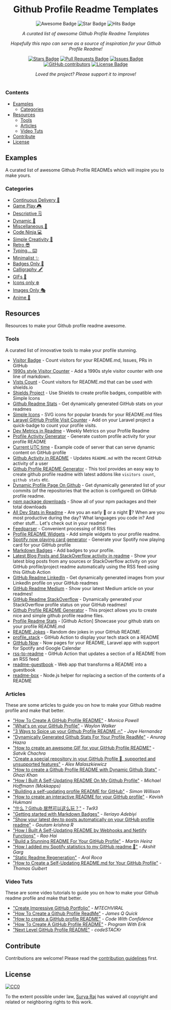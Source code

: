 <h1 align="center">Github Profile Readme Templates</h1>
<div align="center">
<img src="https://cdn.rawgit.com/sindresorhus/awesome/d7305f38d29fed78fa85652e3a63e154dd8e8829/media/badge.svg" alt="Awesome Badge"/>
<img src="https://img.shields.io/static/v1?label=%F0%9F%8C%9F&message=If%20Useful&style=style=flat&color=BC4E99" alt="Star Badge"/>
<img src="http://hits.dwyl.com/https://github.com/suryakantamangaraj/GithubProfileReadmeTemplates.svg" alt="Hits Badge"/>
</a><br>

<i>A curated list of awesome Github Profile Readme Templates</i>

<i>Hopefully this repo can serve as a source of inspiration for your Github Profile Readme!</i>

<a href="https://github.com/suryakantamangaraj/GithubProfileReadmeTemplates/stargazers"><img src="https://img.shields.io/github/stars/suryakantamangaraj/GithubProfileReadmeTemplates" alt="Stars Badge"/></a>
<a href="https://github.com/suryakantamangaraj/GithubProfileReadmeTemplates/pulls"><img src="https://img.shields.io/github/issues-pr/suryakantamangaraj/GithubProfileReadmeTemplates" alt="Pull Requests Badge"/></a>
<a href="https://github.com/suryakantamangaraj/GithubProfileReadmeTemplates/issues"><img src="https://img.shields.io/github/issues/suryakantamangaraj/GithubProfileReadmeTemplates" alt="Issues Badge"/></a>
<a href="https://github.com/suryakantamangaraj/GithubProfileReadmeTemplates/graphs/contributors"><img alt="GitHub contributors" src="https://img.shields.io/github/contributors/suryakantamangaraj/GithubProfileReadmeTemplates?color=2b9348"></a>
<a href="https://github.com/abhisheknaiidu/awesome-github-profile-readme/blob/master/LICENSE"><img src="https://img.shields.io/github/license/abhisheknaiidu/awesome-github-profile-readme?color=2b9348" alt="License Badge"/></a>

<i>Loved the project? Please support it to improve!</i>

</div>

#

### Contents
- [Examples](#examples)
  - [Categories](#categories)
- [Resources](#resources)
  - [Tools](#tools)
  - [Articles](#articles)
  - [Video Tuts](#video-tuts)
- [Contribute](#contribute)
- [License](#license)

## Examples
A curated list of awesome Github Profile READMEs which will inspire you to make yours.

### Categories
- [Continuous Delivery 🔁](ContinuousDelivery.md)
- [Game Play 🎮](GamePlay.md)
- [Descriptive 🗒](Descriptive.md)
- [Dynamic 💭](Dynamic.md)
- [Miscellaneous 🌳](Miscellaneous.md)
- [Code Ninja 💻](CodeNinja.md)
- [Simple Creativity 🤩](SimpleCreativity.md)
- [Retro 😎](Retro.md)
- [Typing... ⌨️](Typing.md)
- [Minimalist ✨](Minimalist.md)
- [Badges Only 🎫](BadgesOnly.md)
- [Calligraphy 🖋](Calligraphy.md)
- [GIFs 👻](GIFs.md)
- [Icons only ❄️](IconsOnly.md)
- [Images Only 🎭](ImagesOnly.md)
- [Anime 👾](Anime.md)

## Resources
Resources to make your Github profile readme awesome.

### Tools
A curated list of innovative tools to make your profile stunning.

- [Visitor Badge](https://visitor-badge.glitch.me/#docs) - Count visitors for your README.md, Issues, PRs in GitHub
- [1990s style Visitor Counter](https://dev.to/ryanlanciaux/quick-github-profile-visit-counter-14en) - Add a 1990s style visitor counter with one line of markdown.
- [Vists Count](https://pufler.dev/git-badges/) - Count visitors for README.md that can be used with shields.io
- [Shields Project](https://shields.io/) - Use Shields to create profile badges, compatible with Simple Icons
- [Github Readme Stats](https://github.com/anuraghazra/github-readme-stats) - Get dynamically generated GitHub stats on your readmes
- [Simple Icons](https://github.com/simple-icons/simple-icons#cdn-usage) -  SVG icons for popular brands for your README.md files
- [Laravel GitHub Profile Visit Counter](https://github.com/caneco/laravel-github-profile-view-counter) - Add on your Laravel project a quick-badge to count your profile visits.
- [Dev Metrics in Readme](https://github.com/athul/waka-readme) - Weekly Metrics on your Profile Readme
- [Profile Activity Generator](https://github.com/omidnikrah/profile-activity-generator) - Generate custom profile activity for your profile README
- [Current UTC time](https://github.com/jojoee/jojoee) - Example code of server that can serve dynamic content on GitHub profile
- [Github Activity in README](https://github.com/jamesgeorge007/github-activity-readme) - Updates `README.md` with the recent GitHub activity of a user
- [Github Profile README Generator](https://github.com/rahuldkjain/github-profile-readme-generator) - This tool provides an easy way to create github profile readme with latest addons like `visitors count`, `github stats` etc.
- [Dynamic Profile Page On Github](https://github.com/umutphp/github-action-dynamic-profile-page) - Get dynamically generated list of your commits (of the repositories that the action is configured) on GitHub profile readme.
- [npm package downloads](https://github.com/maddhruv/github-readme-npm-downloads) - Show all of your npm packages and their total downloads
- [All Dev Stats in Readme](https://github.com/anmol098/waka-readme-stats) - Are you an early 🐤 or a night 🦉? When are you most productive during the day? What languages you code in? And other stuff... Let's check out in your readme!
- [Feedparser](https://pythonhosted.org/feedparser/) - Convenient processing of RSS files
- [Profile README Widgets](https://github.com/marketplace/actions/profile-readme) - Add simple widgets to your profile readme.
- [Spotify now playing card generator](https://github.com/kittinan/spotify-github-profile) - Generate your Spotify now playing card for your GitHub profile
- [Markdown Badges](https://github.com/Ileriayo/markdown-badges) - Add badges to your profile.
- [Latest Blog Posts and StackOverflow activity in readme](https://github.com/gautamkrishnar/blog-post-workflow) - Show your latest blog posts from any sources or StackOverflow activity on your GitHub profile/project readme automatically using the RSS feed using this Github Action
- [GitHub Readme LinkedIn](https://github.com/soroushchehresa/github-readme-linkedin) - Get dynamically generated images from your LinkedIn profile on your GitHub readmes
- [GitHub Readme Medium](https://github.com/omidnikrah/github-readme-medium) - Show your latest Medium article on your readmes!
- [GitHub Readme StackOverflow](https://github.com/omidnikrah/github-readme-stackoverflow) - Dynamically generated your StackOverflow profile status on your GitHub readmes!
- [Github Profile README Generator](https://github.com/arturssmirnovs/github-profile-readme-generator) - This project allows you to create nice and simple github profile readme files.
- [Profile Readme Stats](https://github.com/marketplace/actions/profile-readme-stats) - [Github Action] Showcase your github stats on your profile README.md
- [README Jokes](https://github.com/ABSphreak/readme-jokes) - Random dev jokes in your GitHub README.
- [profile_stack](https://github.com/Matt-Gleich/profile_stack) - GitHub Action to display your tech stack on a README
- [GitHub Now](https://github.com/beyondcode/github-now) - Now pages for your README, Laravel app with support for Spotify and Google Calendar
- [rss-to-readme](https://github.com/JasonEtco/rss-to-readme) - GitHub Action that updates a section of a README from an RSS feed
- [readme-guestbook](https://github.com/JasonEtco/readme-guestbook) - Web app that transforms a README into a guestbook
- [readme-box](https://github.com/JasonEtco/readme-box) - Node.js helper for replacing a section of the contents of a README

### Articles
These are some articles to guide you on how to make your Github readme profile and make that better.

- ["How To Create A GitHub Profile README"](https://www.aboutmonica.com/blog/how-to-create-a-github-profile-readme) - *Monica Powell*
- ["What's on your GitHub Profile"](https://dev.to/waylonwalker/what-s-on-your-github-profile-40p3) - *Waylon Walker*
- ["3 Ways to Spice up your Github Profile README 🔥"](https://dev.to/jayehernandez/3-ways-to-spice-up-your-github-profile-readme-1276) - *Jaye Hernandez*
- ["Dynamically Generated Github Stats For Your Profile ReadMe"](https://dev.to/anuraghazra/dynamically-generated-github-stats-for-your-profile-readme-o4g) - *Anurag Hazra*
- ["How to create an awesome GIF for your GitHub Profile README"](https://dev.to/satvikchachra/how-to-add-an-awesome-readme-to-your-github-profile-361n) - *Satvik Chachra*
- ["Create a special repository in your GitHub Profile 🔨, supported and unsupported features"](https://torrocus.com/blog/special-github-repository/) - *Alex Malaszkiewicz*
- ["How to create a Github Profile README with Dynamic Github Stats"](https://codewithghazi.com/how-to-create-a-github-profile-readme-with-dynamic-github-stats/) - *Ghazi Khan*
- ["How I Built A Self-Updating README On My Github Profile"](https://www.mokkapps.de/blog/how-i-built-a-self-updating-readme-on-my-git-hub-profile/) - *Michael Hoffmann (Mokkapps)*
- ["Building a self-updating profile README for GitHub"](https://simonwillison.net/2020/Jul/10/self-updating-profile-readme/) - *Simon Willison*
- ["How to create an interactive README for your GitHub profile"](https://kavishhukmani.me/github-profile-interactive-readme-tutorial/) - *Kavish Hukmani*
- ["什么？Github 居然可以这么玩？"](https://zhuanlan.zhihu.com/p/161705999) - *Tw93*
- ["Getting started with Markdown Badges"](https://dev.to/ileriayo/mardown-badges-2og0) - *Ileriayo Adebiyi*
- ["Show your latest dev.to posts automatically on your GitHub profile readme"](https://dev.to/gautamkrishnar/show-your-latest-dev-to-posts-automatically-in-your-github-profile-readme-3nk8)  - *Gautam krishna R*
- ["How I Built A Self-Updating README by Webhooks and Netlify Functions"](https://github.com/RaoHai/RaoHai/blob/master/How-I-Built-A-Self-Updating-README-by-Webhooks-and-Netlify-Functions.md/) - *Rao Hai*
- ["Build a Stunning README For Your GitHub Profile"](https://towardsdatascience.com/build-a-stunning-readme-for-your-github-profile-9b80434fe5d7) - *Martin Heinz*
- ["How I added my Spotify statistics to my GitHub readme 📜"](https://dev.to/gargakshit/how-i-added-my-spotify-statistics-to-my-github-readme-4jdd) - *Akshit Garg*
- ["Static Readme Regeneration"](https://dev.to/aralroca/static-readme-regeneration-4pf2) - *Aral Roca*
- ["How to Create a Self-Updating README.md for Your GitHub Profile"](https://medium.com/@th.guibert/how-to-create-a-self-updating-readme-md-for-your-github-profile-f8b05744ca91) - *Thomas Guibert*

### Video Tuts
These are some video tutorials to guide you on how to make your Github readme profile and make that better.

- ["Create Impressive GitHub Portfolio"](https://www.youtube.com/watch?v=dkE4mVhwMB4) - *MTECHVIRAL*
- ["How To Create a Github Profile ReadMe"](https://www.youtube.com/watch?v=DOiGs2NiDbU) - *James Q Quick*
- ["How to create a GitHub profile README"](https://www.youtube.com/watch?v=vND_UY7xk24) - *Code With Confidence*
- ["How To Create A GitHub Profile README"](https://www.youtube.com/watch?v=Y1z7_GfEPiE) - *Program With Erik*
- ["Next Level GitHub Profile README"](https://youtu.be/ECuqb5Tv9qI) - *codeSTACKr*

## Contribute

Contributions are welcome!
Please read the [contribution guidelines](contributing.md) first.

## License

[![CC0](https://licensebuttons.net/p/zero/1.0/88x31.png)](https://creativecommons.org/publicdomain/zero/1.0/)

To the extent possible under law, [Surya Raj](https://github.com/suryakantamangaraj/) has waived all copyright and related or neighboring rights to this work.





